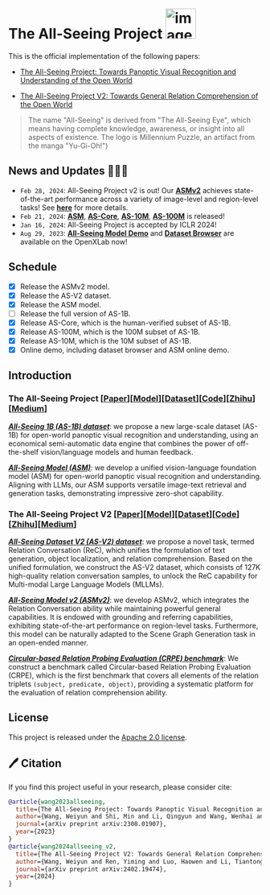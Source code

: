 # The All-Seeing Project <img width="60" alt="image" src="https://github.com/OpenGVLab/all-seeing/assets/8529570/54c8d328-aa67-4d28-99de-90d019e8e7d0">

This is the official implementation of the following papers:

- [The All-Seeing Project: Towards Panoptic Visual Recognition and Understanding of the Open World](https://arxiv.org/abs/2308.01907)

- [The All-Seeing Project V2: Towards General Relation Comprehension of the Open World](https://arxiv.org/abs/2402.19474)

> The name "All-Seeing" is derived from "The All-Seeing Eye", which means having complete knowledge, awareness, or insight into all aspects of existence. The logo is Millennium Puzzle, an artifact from the manga "Yu-Gi-Oh!")

## News and Updates 🚀🚀🚀
- `Feb 28, 2024`: All-Seeing Project v2 is out! Our [**ASMv2**](https://huggingface.co/OpenGVLab/ASMv2) achieves state-of-the-art performance across a variety of image-level and region-level tasks! See [**here**](all-seeing-v2/README.md) for more details.
- `Feb 21, 2024`: [**ASM**](https://huggingface.co/OpenGVLab/ASM-FT), [**AS-Core**](https://huggingface.co/datasets/OpenGVLab/AS-Core), [**AS-10M**](https://huggingface.co/datasets/OpenGVLab/AS-V2/blob/main/as_pretrain_10m.json), [**AS-100M**](https://huggingface.co/datasets/OpenGVLab/AS-100M) is released!
- `Jan 16, 2024`: All-Seeing Project is accepted by ICLR 2024!
- `Aug 29, 2023`: [**All-Seeing Model Demo**](https://openxlab.org.cn/apps/detail/wangweiyun/All-Seeing-Model-Demo) and [**Dataset Browser**](https://openxlab.org.cn/apps/detail/wangweiyun/All-Seeing-Dataset-Browser) are available on the OpenXLab now!

## Schedule
- [x] Release the ASMv2 model.
- [x] Release the AS-V2 dataset.
- [x] Release the ASM model.
- [ ] Release the full version of AS-1B.
- [x] Release AS-Core, which is the human-verified subset of AS-1B.
- [x] Release AS-100M, which is the 100M subset of AS-1B.
- [x] Release AS-10M, which is the 10M subset of AS-1B.
- [x] Online demo, including dataset browser and ASM online demo.

<!-- ## Online Demo
**All-Seeing Model demo** is available [here](https://openxlab.org.cn/apps/detail/wangweiyun/All-Seeing-Model-Demo).

**Dataset Browser** is available [here](https://openxlab.org.cn/apps/detail/wangweiyun/All-Seeing-Dataset-Browser).



https://github.com/OpenGVLab/all-seeing/assets/47669167/9b5b32d1-863a-4579-b576-b82523f2205e -->

## Introduction 

<!-- ### [**The All-Seeing Project**](all-seeing/README.md) -->
### The All-Seeing Project [[Paper](https://arxiv.org/abs/2308.01907)][[Model](https://huggingface.co/OpenGVLab/ASM-FT)][[Dataset](https://huggingface.co/datasets/OpenGVLab/AS-100M)][[Code](all-seeing/README.md)][[Zhihu](https://zhuanlan.zhihu.com/p/686963813)][[Medium](https://ai.gopubby.com/the-all-seeing-project-towards-panoptic-visual-recognization-and-general-relation-comprehension-f76c2bde3e2c)]

[***All-Seeing 1B (AS-1B) dataset***](https://huggingface.co/datasets/OpenGVLab/AS-100M): we propose a new large-scale dataset (AS-1B) for open-world panoptic visual recognition and understanding, using an economical semi-automatic data engine that combines the power of off-the-shelf vision/language models and human feedback.

[***All-Seeing Model (ASM)***](https://huggingface.co/OpenGVLab/ASM-FT): we develop a unified vision-language foundation model (ASM) for open-world panoptic visual recognition and understanding. Aligning with LLMs, our ASM supports versatile image-text retrieval and generation tasks, demonstrating impressive zero-shot capability.

<!-- ### [**The All-Seeing Project V2**](all-seeing-v2/README.md) -->
### The All-Seeing Project V2 [[Paper](https://arxiv.org/abs/2402.19474)][[Model](https://huggingface.co/OpenGVLab/ASMv2)][[Dataset](https://huggingface.co/datasets/OpenGVLab/AS-V2)][[Code](all-seeing-v2/README.md)][[Zhihu](https://zhuanlan.zhihu.com/p/686963813)][[Medium](https://ai.gopubby.com/the-all-seeing-project-towards-panoptic-visual-recognization-and-general-relation-comprehension-f76c2bde3e2c)]

***[All-Seeing Dataset V2 (AS-V2) dataset](https://huggingface.co/datasets/OpenGVLab/AS-V2)***: we propose a novel task, termed Relation Conversation (ReC), which unifies the formulation of text generation, object localization, and relation comprehension. Based on the unified formulation, we construct the AS-V2 dataset, which consists of 127K high-quality relation conversation samples, to unlock the ReC capability for Multi-modal Large Language Models (MLLMs).

***[All-Seeing Model v2 (ASMv2)](https://huggingface.co/OpenGVLab/ASMv2)***: we develop ASMv2, which integrates the Relation Conversation ability while maintaining powerful general capabilities.
It is endowed with grounding and referring capabilities, exhibiting state-of-the-art performance on region-level tasks.
Furthermore, this model can be naturally adapted to the Scene Graph Generation task in an open-ended manner.

***[Circular-based Relation Probing Evaluation (CRPE) benchmark](https://huggingface.co/datasets/OpenGVLab/CRPE)***: We construct a benchmark called Circular-based Relation Probing Evaluation (CRPE), which is the first benchmark that covers all elements of the relation triplets `(subject, predicate, object)`, providing a systematic platform for the evaluation of relation comprehension ability.

## License

This project is released under the [Apache 2.0 license](LICENSE). 


## 🖊️ Citation

If you find this project useful in your research, please consider cite:

```BibTeX
@article{wang2023allseeing,
  title={The All-Seeing Project: Towards Panoptic Visual Recognition and Understanding of the Open World},
  author={Wang, Weiyun and Shi, Min and Li, Qingyun and Wang, Wenhai and Huang, Zhenhang and Xing, Linjie and Chen, Zhe and Li, Hao and Zhu, Xizhou and Cao, Zhiguo and others},
  journal={arXiv preprint arXiv:2308.01907},
  year={2023}
}
@article{wang2024allseeing_v2,
  title={The All-Seeing Project V2: Towards General Relation Comprehension of the Open World},
  author={Wang, Weiyun and Ren, Yiming and Luo, Haowen and Li, Tiantong and Yan, Chenxiang and Chen, Zhe and Wang, Wenhai and Li, Qingyun and Lu, Lewei and Zhu, Xizhou and others},
  journal={arXiv preprint arXiv:2402.19474},
  year={2024}
}
```
